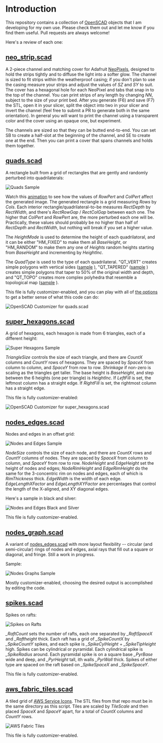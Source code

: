 # Introduction
This repository contains a collection of [OpenSCAD](https://openscad.org/) objects that I am developing for my own use. Please check them out and let me know if you find them useful. Pull requests are always welcome!

Here's a review of each one:

## [neo_strip.scad](https://github.com/jeffbarr/OpenSCADObjects/blob/main/neo_strip.scad)

A 2-piece channel and matching cover for Adafruit [NeoPixels](https://www.adafruit.com/category/168), designed to hold the strips tightly and to diffuse the light into a softer glow. The channel is sized to fit strips within the weatherproof casing;
if you don't plan to use the casing  measure your strips and adjust the values of *SZ* and *SY* to suit.
The cover has a hexagonal hole for each NeoPixel and tabs that snap in to the top of the channel. You can print strips of any length by changing *NN*, subject to the size of your print bed. After you generate (F6) and save (F7) the STL, open it in your slicer,
split the object into two in your slicer and invert the channel (feel free to submit a PR to generate both in the same orientation). In general you will want to print the channel using a transparent color and the cover using an opaque one, but experiment. 

The channels are sized so that they can be butted end-to-end. You can set SB to create a half-slot at the beginning of the channel, and SE to create one at the end. Then you can print a cover that spans channels and holds them together.

## [quads.scad](https://github.com/jeffbarr/OpenSCADObjects/blob/main/quads.scad)

A rectangle built from a grid of rectangles that are gently and randomly perturbed into quadrilaterals:

![Quads Sample](https://github.com/jeffbarr/OpenSCADObjects/blob/main/quads_sample_1.jpg)

Watch this [animation](https://github.com/jeffbarr/OpenSCADObjects/blob/main/quad_12x12.gif) to see how the values of *RowPert* and *ColPert* affect the generated image. The generated rectangle is a grid measuring *Rows* by *Cols*. Each interior rectangle/quadrilateral-to-be measures *RectDepth* by *RectWidth*, and there's *RectRowGap* / *RectColGap* between each one. The higher that *ColPert* and *RowPert* are, the more perturbed each one will be. Practically, these values should probably be no higher than half of *RectDepth* and *RectWidth*, but nothing will break if you set a higher value. 

The *HeightMode* is used to determine the height of each quadrilatoral, and it can be either "HM_FIXED" to make them all *BaseHeight*, or "HM_RANDOM" to make them any one of *Heights* random heights starting from *BaseHeight* and incrementing by *HeightInc*.

The *QuadType* is used to  the type of each quadrilateral. "QT_VERT" creates simple polygons with vertical sides ([sample](https://github.com/jeffbarr/OpenSCADObjects/blob/main/quads_sample_vert.png) ), "QT_TAPERED" ([sample](https://github.com/jeffbarr/OpenSCADObjects/blob/main/quads_sample_taper.png) ) creates simple polygons that taper to 50% of the original width and depth, and "QT_TOPO" creates more complex polyhedra that resemble a topological map ([sample](https://github.com/jeffbarr/OpenSCADObjects/blob/main/quads_sample_topo.png) ).

This file is fully customizer-enabled, and you can play with all of [the options](https://github.com/jeffbarr/OpenSCADObjects/blob/main/quads_customizer.png) to get a better sense of what this code can do:

![OpenSCAD Customizer for quads.scad](https://github.com/jeffbarr/OpenSCADObjects/blob/main/quads_customizer.png)

## [super_hexagons.scad](https://github.com/jeffbarr/OpenSCADObjects/blob/main/super_hexagons.scad)

A grid of hexagons, each hexagon is made from 6 triangles, each of a different height:

![Super Hexagons Sample](https://github.com/jeffbarr/OpenSCADObjects/blob/main/super_hexagons_sample.png)

*TriangleSize* controls the size of each triangle, and there are *CountX* columns and *CountY* rows of hexagons. They are spaced by *SpaceX* from column to column, and *SpaceY* from row to row. *Shrinkage* if non-zero is scaling as the triangles get taller. The base height is *BaseHeight*, and step between the 6 heights (one per triangle) is *HeightInc*.  If *LeftFill* is set, the leftmost column has a straight edge. If *RightFill* is set, the rightmost column has a straight edge.

This file is fully customizer-enabled:

![OpenSCAD Customizer for super_hexagons.scad](https://github.com/jeffbarr/OpenSCADObjects/blob/main/super_hexagons_customizer.png)

## [nodes_edges.scad](https://github.com/jeffbarr/OpenSCADObjects/blob/main/nodes_edges.scad)

Nodes and edges in an offset grid:

![Nodes and Edges Sample](https://github.com/jeffbarr/OpenSCADObjects/blob/main/nodes_edges_sample.png)

*NodeSize* controls the size of each node, and there are *CountX* rows and *CountY* columns of nodes. They are spaced by *SpaceX* from column to column, and *SpaceY* from row to row. *NodeHeight* and *EdgeHeight* set the height of nodes and edges; *NodeRimHeight* and *EdgeRimHeight* do the same for the 3-concentric rim on nodes and edges, each of which is *RimThickness* thick. *EdgeWidth* is the width of each edge. *EdgeLengthXFactor* and *EdgeLengthXYFactor* are percentages that control the length of the X-aligned, and XY diagonal edges. 

Here's a sample in black and silver:

![Nodes and Edges Black and Silver](https://github.com/jeffbarr/OpenSCADObjects/blob/main/nodes_edges_black_silver.jpg)

This file is fully customizer-enabled.

## [nodes_graph.scad](https://github.com/jeffbarr/OpenSCADObjects/blob/main/nodes_graph.scad)

A variant of [nodes_edges.scad](https://github.com/jeffbarr/OpenSCADObjects/blob/main/nodes_edges.scad) with more layout flexibility -- circular (and semi-circular) rings of nodes and edges, axial rays that fill out a square or diagonal, and fringe. Still a work in progress.

Sample:

![Nodes Graphs Sample](https://github.com/jeffbarr/OpenSCADObjects/blob/main/nodes_graph_sample.jpg)

Mostly customizer-enabled, choosing the desired output is accomplished by editing the code.

## [spikes.scad](https://github.com/jeffbarr/OpenSCADObjects/blob/main/spikes.scad)

Spikes on rafts:

![Spikes on Rafts](https://github.com/jeffbarr/OpenSCADObjects/blob/main/spikes_sample.png)

*_RaftCount* sets the number of rafts, each one separated by *_RaftSpaceX* and *_Raftheight* thick. Each raft has a grid of *_SpikeCountX* by *_SpikeCountY* spikes, and each spike is *_SpikeCylHeight* + *_SpikeTipHeight* high. Spikes can be cylindrical or pyramidal. Each cylindrical spike is *_SpikeRadius* around. Each pyramidal spike is on a square base *_PyrBase* wide and deep, and *_PyrHeight* tall, ith walls *_PyrWall* thick. Spikes of either type are spaced on the raft based on *_SpikeSpaceX* and *_SpikeSpaceY*. 

This file is fully customizer-enabled.

## [aws_fabric_tiles.scad](https://github.com/jeffbarr/OpenSCADObjects/blob/main/aws_fabric_tiles.scad)

A tiled grid of [AWS Service Icons](https://github.com/WayneStallwood/AWS-Tile-Generator/samples). The STL files from that repo must be in the same directory as this script. Tiles are scaled by *TileScale* and then placed *SpaceX* and *SpaceY* apart, for a total of *CountX* columns and *CountY* rows.

![AWS Fabric Tiles](https://github.com/jeffbarr/OpenSCADObjects/blob/main/aws_fabric_tiles_sample.jpg)

This file is fully customizer-enabled.



